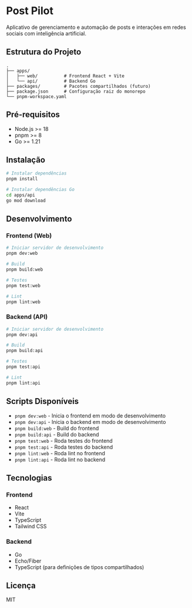 # Post Pilot

Aplicativo de gerenciamento e automação de posts e interações em redes sociais com inteligência artificial.

## Estrutura do Projeto

```
.
├── apps/
│   ├── web/          # Frontend React + Vite
│   └── api/          # Backend Go
├── packages/         # Pacotes compartilhados (futuro)
├── package.json      # Configuração raiz do monorepo
└── pnpm-workspace.yaml
```

## Pré-requisitos

- Node.js >= 18
- pnpm >= 8
- Go >= 1.21

## Instalação

```bash
# Instalar dependências
pnpm install

# Instalar dependências Go
cd apps/api
go mod download
```

## Desenvolvimento

### Frontend (Web)

```bash
# Iniciar servidor de desenvolvimento
pnpm dev:web

# Build
pnpm build:web

# Testes
pnpm test:web

# Lint
pnpm lint:web
```

### Backend (API)

```bash
# Iniciar servidor de desenvolvimento
pnpm dev:api

# Build
pnpm build:api

# Testes
pnpm test:api

# Lint
pnpm lint:api
```

## Scripts Disponíveis

- `pnpm dev:web` - Inicia o frontend em modo de desenvolvimento
- `pnpm dev:api` - Inicia o backend em modo de desenvolvimento
- `pnpm build:web` - Build do frontend
- `pnpm build:api` - Build do backend
- `pnpm test:web` - Roda testes do frontend
- `pnpm test:api` - Roda testes do backend
- `pnpm lint:web` - Roda lint no frontend
- `pnpm lint:api` - Roda lint no backend

## Tecnologias

### Frontend

- React
- Vite
- TypeScript
- Tailwind CSS

### Backend

- Go
- Echo/Fiber
- TypeScript (para definições de tipos compartilhados)

## Licença

MIT

